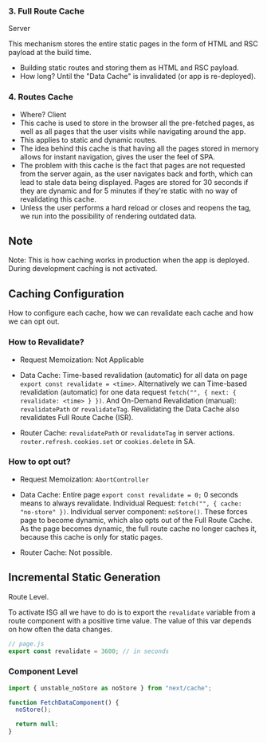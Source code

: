 ### 3. Full Route Cache

Server

This mechanism stores the entire static pages in the form of HTML and RSC payload at the build time.

- Building static routes and storing them as HTML and RSC payload.
- How long? Until the "Data Cache" is invalidated (or app is re-deployed).

### 4. Routes Cache

- Where? Client
- This cache is used to store in the browser all the pre-fetched pages, as well as all pages that the user visits while navigating around the app.
- This applies to static and dynamic routes.
- The idea behind this cache is that having all the pages stored in memory allows for instant navigation, gives the user the feel of SPA.
- The problem with this cache is the fact that pages are not requested from the server again, as the user navigates back and forth, which can lead to stale data being displayed. Pages are stored for 30 seconds if they are dynamic and for 5 minutes if they're static with no way of revalidating this cache.
- Unless the user performs a hard reload or closes and reopens the tag, we run into the possibility of rendering outdated data.

## Note

Note: This is how caching works in production when the app is deployed. During development caching is not activated.

## Caching Configuration

How to configure each cache, how we can revalidate each cache and how we can opt out.

### How to Revalidate?

- Request Memoization: Not Applicable

- Data Cache: Time-based revalidation (automatic) for all data on page `export const revalidate = <time>`. Alternatively we can Time-based revalidation (automatic) for one data request `fetch("", { next: { revalidate: <time> } })`. And On-Demand Revalidation (manual): `revalidatePath` or `revalidateTag`. Revalidating the Data Cache also revalidates Full Route Cache (ISR).

- Router Cache: `revalidatePath` or `revalidateTag` in server actions. `router.refresh`. `cookies.set` or `cookies.delete` in SA.

### How to opt out?

- Request Memoization: `AbortController`

- Data Cache: Entire page `export const revalidate = 0;` 0 seconds means to always revalidate. Individual Request: `fetch("", { cache: "no-store" })`. Individual server component: `noStore()`. These forces page to become dynamic, which also opts out of the Full Route Cache. As the page becomes dynamic, the full route cache no longer caches it, because this cache is only for static pages.

- Router Cache: Not possible.

## Incremental Static Generation

Route Level.

To activate ISG all we have to do is to export the `revalidate` variable from a route component with a positive time value. The value of this var depends on how often the data changes.

```js
// page.js
export const revalidate = 3600; // in seconds
```

### Component Level

```js
import { unstable_noStore as noStore } from "next/cache";

function FetchDataComponent() {
  noStore();

  return null;
}
```
